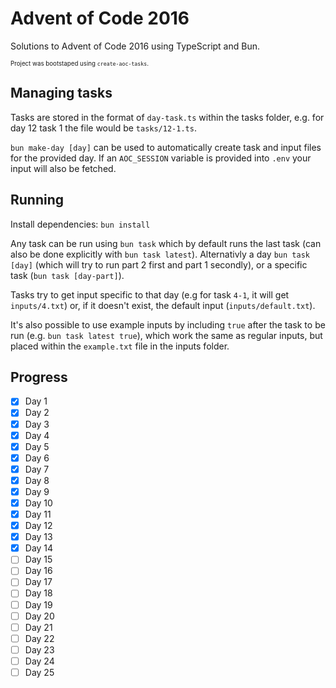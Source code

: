 # Advent of Code 2016

Solutions to Advent of Code 2016 using TypeScript and Bun.

<sub><sup>Project was bootstaped using `create-aoc-tasks`.</sup></sub>

## Managing tasks

Tasks are stored in the format of `day-task.ts` within the tasks folder, e.g. for day 12 task 1 the file would be `tasks/12-1.ts`.

`bun make-day [day]` can be used to automatically create task and input files for the provided day. If an `AOC_SESSION` variable is provided into `.env` your input will also be fetched.

## Running

Install dependencies: `bun install`

Any task can be run using `bun task` which by default runs the last task (can also be done explicitly with `bun task latest`). Alternativly a day `bun task [day]` (which will try to run part 2 first and part 1 secondly), or a specific task (`bun task [day-part]`).

Tasks try to get input specific to that day (e.g for task `4-1`, it will get `inputs/4.txt`) or, if it doesn't exist, the default input (`inputs/default.txt`).

It's also possible to use example inputs by including `true` after the task to be run (e.g. `bun task latest true`), which work the same as regular inputs, but placed within the `example.txt` file in the inputs folder.

## Progress

- [x] Day 1
- [x] Day 2
- [x] Day 3
- [x] Day 4
- [x] Day 5
- [x] Day 6
- [x] Day 7
- [x] Day 8
- [x] Day 9
- [x] Day 10
- [x] Day 11
- [x] Day 12
- [x] Day 13
- [x] Day 14
- [ ] Day 15
- [ ] Day 16
- [ ] Day 17
- [ ] Day 18
- [ ] Day 19
- [ ] Day 20
- [ ] Day 21
- [ ] Day 22
- [ ] Day 23
- [ ] Day 24
- [ ] Day 25
